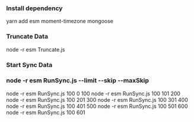### Install dependency
yarn add esm moment-timezone mongoose

### Truncate Data
node -r esm Truncate.js

### Start Sync Data
### node -r esm RunSync.js --limit --skip --maxSkip
node -r esm RunSync.js 100 0 100
node -r esm RunSync.js 100 101 200
node -r esm RunSync.js 100 201 300
node -r esm RunSync.js 100 301 400
node -r esm RunSync.js 100 401 500
node -r esm RunSync.js 100 501 600
node -r esm RunSync.js 100 601